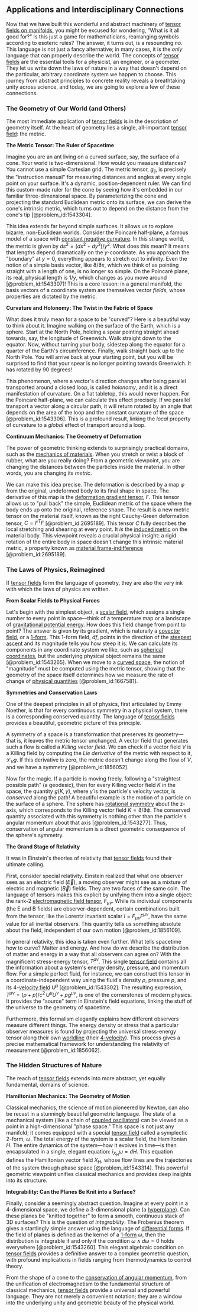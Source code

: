 ## Applications and Interdisciplinary Connections

Now that we have built this wonderful and abstract machinery of [tensor fields on manifolds](@article_id:197110), you might be excused for wondering, “What is it all good for?” Is this just a game for mathematicians, rearranging symbols according to esoteric rules? The answer, it turns out, is a resounding *no*. This language is not just a fancy alternative; in many cases, it is the *only* language that can properly describe the world. The concepts of [tensor fields](@article_id:189676) are the essential tools for a physicist, an engineer, or a geometer. They let us write down the laws of nature in a way that doesn't depend on the particular, arbitrary coordinate system we happen to choose. This journey from abstract principles to concrete reality reveals a breathtaking unity across science, and today, we are going to explore a few of these connections.

### The Geometry of Our World (and Others)

The most immediate application of [tensor fields](@article_id:189676) is in the description of geometry itself. At the heart of geometry lies a single, all-important [tensor field](@article_id:266038): the metric.

**The Metric Tensor: The Ruler of Spacetime**

Imagine you are an ant living on a curved surface, say, the surface of a cone. Your world is two-dimensional. How would you measure distances? You cannot use a simple Cartesian grid. The metric tensor, $g_{ij}$, is precisely the "instruction manual" for measuring distances and angles at every single point on your surface. It's a dynamic, position-dependent ruler. We can find this custom-made ruler for the cone by seeing how it's embedded in our familiar three-dimensional space. By parameterizing the cone and projecting the standard Euclidean metric onto its surface, we can derive the cone's intrinsic metric, which turns out to depend on the distance from the cone's tip [@problem_id:1543304].

This idea extends far beyond simple surfaces. It allows us to explore bizarre, non-Euclidean worlds. Consider the Poincaré half-plane, a famous model of a space with [constant negative curvature](@article_id:269298). In this strange world, the metric is given by $ds^2 = (dx^2 + dy^2)/y^2$. What does this mean? It means that lengths depend dramatically on the $y$-coordinate. As you approach the "boundary" at $y=0$, everything appears to stretch out to infinity. Even the notion of a simple basis vector, like $\partial/\partial x$, which we think of as pointing straight with a length of one, is no longer so simple. On the Poincaré plane, its real, physical length is $1/y$, which changes as you move around [@problem_id:1543307]! This is a core lesson: in a general manifold, the basis vectors of a coordinate system are themselves vector *fields*, whose properties are dictated by the metric.

**Curvature and Holonomy: The Twist in the Fabric of Space**

What does it truly mean for a space to be "curved"? Here is a beautiful way to think about it. Imagine walking on the surface of the Earth, which is a sphere. Start at the North Pole, holding a spear pointing straight ahead towards, say, the longitude of Greenwich. Walk straight down to the equator. Now, without turning your body, sidestep along the equator for a quarter of the Earth's circumference. Finally, walk straight back up to the North Pole. You will arrive back at your starting point, but you will be surprised to find that your spear is no longer pointing towards Greenwich. It has rotated by 90 degrees!

This phenomenon, where a vector's direction changes after being parallel transported around a closed loop, is called *holonomy*, and it is a direct manifestation of curvature. On a flat tabletop, this would never happen. For the Poincaré half-plane, we can calculate this effect precisely. If we parallel transport a vector along a circular path, it will return rotated by an angle that depends on the area of the loop and the constant curvature of the space [@problem_id:1543306]. This is a profound result, linking the *local* property of curvature to a *global* effect of transport around a loop.

**Continuum Mechanics: The Geometry of Deformation**

The power of geometric thinking extends to surprisingly practical domains, such as the [mechanics of materials](@article_id:201391). When you stretch or twist a block of rubber, what are you really doing? From a geometric viewpoint, you are changing the distances between the particles inside the material. In other words, you are changing its *metric*.

We can make this idea precise. The deformation is described by a map $\varphi$ from the original, undeformed body to its final shape in space. The derivative of this map is the [deformation gradient tensor](@article_id:149876), $F$. This tensor allows us to "pull back" the simple, Euclidean metric of the space where the body ends up onto the original, reference shape. The result is a new metric tensor on the material itself, known as the right Cauchy-Green deformation tensor, $C = F^T F$ [@problem_id:2695189]. This tensor $C$ fully describes the local stretching and shearing at every point. It *is* the [induced metric](@article_id:160122) on the material body. This viewpoint reveals a crucial physical insight: a rigid rotation of the entire body in space doesn't change this intrinsic material metric, a property known as [material frame-indifference](@article_id:177925) [@problem_id:2695189].

### The Laws of Physics, Reimagined

If [tensor fields](@article_id:189676) form the language of geometry, they are also the very ink with which the laws of physics are written.

**From Scalar Fields to Physical Forces**

Let's begin with the simplest object, a [scalar field](@article_id:153816), which assigns a single number to every point in space—think of a temperature map or a landscape of [gravitational potential energy](@article_id:268544). How does this field change from point to point? The answer is given by its gradient, which is naturally a [covector field](@article_id:186361), or a [1-form](@article_id:275357). This 1-form field, $df$, points in the direction of the [steepest ascent](@article_id:196451) and its magnitude tells you how steep it is. We can calculate its components in any coordinate system we like, such as [spherical coordinates](@article_id:145560), but the underlying physical object remains the same [@problem_id:1543265]. When we move to a [curved space](@article_id:157539), the notion of "magnitude" must be computed using the metric tensor, showing that the geometry of the space itself determines how we measure the rate of change of [physical quantities](@article_id:176901) [@problem_id:1667581].

**Symmetries and Conservation Laws**

One of the deepest principles in all of physics, first articulated by Emmy Noether, is that for every continuous symmetry in a physical system, there is a corresponding conserved quantity. The language of [tensor fields](@article_id:189676) provides a beautiful, geometric picture of this principle.

A symmetry of a space is a transformation that preserves its geometry—that is, it leaves the metric tensor unchanged. A vector field that generates such a flow is called a *Killing vector field*. We can check if a vector field $V$ is a Killing field by computing the *Lie derivative* of the metric with respect to it, $\mathcal{L}_V g$. If this derivative is zero, the metric doesn't change along the flow of $V$, and we have a symmetry [@problem_id:1856052].

Now for the magic. If a particle is moving freely, following a "straightest possible path" (a geodesic), then for every Killing vector field $K$ in the space, the quantity $g(K, \dot{\gamma})$, where $\dot{\gamma}$ is the particle's velocity vector, is *conserved* along the path! A beautiful example is the motion of a particle on the surface of a sphere. The sphere has [rotational symmetry](@article_id:136583) about the z-axis, which corresponds to the Killing vector field $K = \partial/\partial\phi$. The conserved quantity associated with this symmetry is nothing other than the particle's angular momentum about that axis [@problem_id:1543277]. Thus, conservation of angular momentum is a direct geometric consequence of the sphere's symmetry.

**The Grand Stage of Relativity**

It was in Einstein's theories of relativity that [tensor fields](@article_id:189676) found their ultimate calling.

First, consider special relativity. Einstein realized that what one observer sees as an electric field ($\vec{E}$), a moving observer might see as a mixture of electric and magnetic ($\vec{B}$) fields. They are two faces of the same coin. The language of tensors makes this explicit by unifying them into a single object: the rank-2 [electromagnetic field tensor](@article_id:160639), $F_{\mu\nu}$. While its individual components (the E and B fields) are observer-dependent, certain combinations built from the tensor, like the Lorentz invariant scalar $I = F_{\mu\nu}F^{\mu\nu}$, have the same value for all inertial observers. This quantity tells us something absolute about the field, independent of our own motion [@problem_id:1856109].

In general relativity, this idea is taken even further. What tells spacetime how to curve? Matter and energy. And how do we describe the distribution of matter and energy in a way that all observers can agree on? With the magnificent stress-energy tensor, $T^{\mu\nu}$. This single [tensor field](@article_id:266038) contains all the information about a system's energy density, pressure, and momentum flow. For a simple perfect fluid, for instance, we can construct this tensor in a coordinate-independent way using the fluid's density $\rho$, pressure $p$, and its 4-[velocity field](@article_id:270967) $U^\mu$ [@problem_id:1543302]. The resulting expression, $T^{\mu\nu} = (\rho+p)/c^2 \, U^\mu U^\nu + p g^{\mu\nu}$, is one of the cornerstones of modern physics. It provides the "source" term in Einstein's field equations, linking the stuff of the universe to the geometry of spacetime.

Furthermore, this formalism elegantly explains how different observers measure different things. The energy density or stress that a particular observer measures is found by projecting the universal stress-energy tensor along their own [worldline](@article_id:198542) (their [4-velocity](@article_id:260601)). This process gives a precise mathematical framework for understanding the relativity of measurement [@problem_id:1856062].

### The Hidden Structures of Nature

The reach of [tensor fields](@article_id:189676) extends into more abstract, yet equally fundamental, domains of science.

**Hamiltonian Mechanics: The Geometry of Motion**

Classical mechanics, the science of motion pioneered by Newton, can also be recast in a stunningly beautiful geometric language. The state of a mechanical system (like a chain of [coupled oscillators](@article_id:145977)) can be viewed as a point in a high-dimensional "phase space." This space is not just any manifold; it comes equipped with a special [tensor field](@article_id:266038) called a symplectic 2-form, $\omega$. The total energy of the system is a scalar field, the Hamiltonian $H$. The entire dynamics of the system—how it evolves in time—is then encapsulated in a single, elegant equation: $i_{X_H}\omega = dH$. This equation defines the Hamiltonian vector field $X_H$, whose flow lines are the trajectories of the system through phase space [@problem_id:1543314]. This powerful geometric viewpoint unifies classical mechanics and provides deep insights into its structure.

**Integrability: Can the Planes Be Knit into a Surface?**

Finally, consider a seemingly abstract question. Imagine at every point in a 4-dimensional space, we define a 3-dimensional plane (a [hyperplane](@article_id:636443)). Can these planes be "knitted together" to form a smooth, continuous stack of 3D surfaces? This is the question of *integrability*. The Frobenius theorem gives a startlingly simple answer using the language of [differential forms](@article_id:146253). If the field of planes is defined as the kernel of a [1-form](@article_id:275357) $\omega$, then the distribution is integrable if and only if the condition $\omega \wedge d\omega = 0$ holds everywhere [@problem_id:1543260]. This elegant algebraic condition on [tensor fields](@article_id:189676) provides a definitive answer to a complex geometric question, with profound implications in fields ranging from thermodynamics to control theory.

From the shape of a cone to the [conservation of angular momentum](@article_id:152582), from the unification of electromagnetism to the fundamental structure of classical mechanics, [tensor fields](@article_id:189676) provide a universal and powerful language. They are not merely a convenient notation; they are a window into the underlying unity and geometric beauty of the physical world.